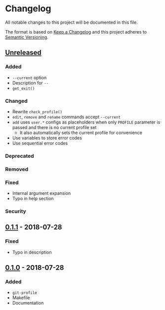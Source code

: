 # Changelog

All notable changes to this project will be documented in this file.

The format is based on [Keep a Changelog]
and this project adheres to [Semantic Versioning].


## [Unreleased]

### Added
- `--current` option
- Description for `--`
- `get_exit()`

### Changed
- Rewrite `check_profile()`
- `edit`, `remove` and `rename` commands accept `--current`
- `add` uses `user.*` configs as placeholders
  when only `PROFILE` parameter is passed
  and there is no current profile set
  - It also automatically sets the current profile for convenience
- Use variables to store error codes
- Use sequential error codes

### Deprecated

### Removed

### Fixed
- Internal argument expansion
- Typo in help section

### Security


## [0.1.1] - 2018-07-28

### Fixed
- Typo in description


## [0.1.0] - 2018-07-28

### Added
- `git-profile`
- Makefile
- Documentation


[Keep a Changelog]: http://keepachangelog.com/en/1.0.0/
[Semantic Versioning]: http://semver.org/spec/v2.0.0.html

[Unreleased]: https://github.com/aryelgois/git-profile/compare/v0.1.1...develop
[0.1.1]: https://github.com/aryelgois/git-profile/compare/v0.1.0...v0.1.1
[0.1.0]: https://github.com/aryelgois/git-profile/compare/7e6b88e221e3c2ad1fff65626c8aff9af6a2197e...v0.1.0

